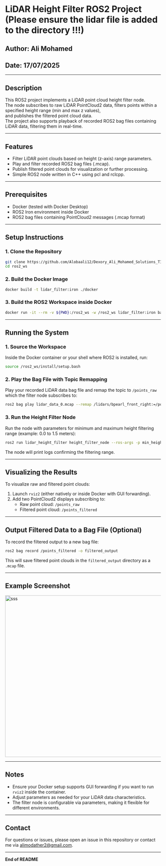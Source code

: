 
# LiDAR Height Filter ROS2 Project (Please ensure the lidar file is added to the directory !!!)


## Author: Ali Mohamed  
## Date: 17/07/2025  

---

## Description
This ROS2 project implements a LiDAR point cloud height filter node.  
The node subscribes to raw LiDAR PointCloud2 data, filters points within a specified height range (min and max z values),  
and publishes the filtered point cloud data.  
The project also supports playback of recorded ROS2 bag files containing LiDAR data, filtering them in real-time.

---

## Features
- Filter LiDAR point clouds based on height (z-axis) range parameters.
- Play and filter recorded ROS2 bag files (.mcap).
- Publish filtered point clouds for visualization or further processing.
- Simple ROS2 node written in C++ using pcl and rclcpp.

---

## Prerequisites

- Docker (tested with Docker Desktop)
- ROS2 Iron environment inside Docker
- ROS2 bag files containing PointCloud2 messages (.mcap format)

---

## Setup Instructions

### 1. Clone the Repository

```bash
git clone https://github.com/Alobaali12/Dexory_Ali_Mohamed_Solutions_T1/
cd ros2_ws
```

### 2. Build the Docker Image

```bash
docker build -t lidar_filter:iron ./docker
```

### 3. Build the ROS2 Workspace inside Docker

```bash
docker run -it --rm -v ${PWD}:/ros2_ws -w /ros2_ws lidar_filter:iron bash
```

---

## Running the System

### 1. Source the Workspace

Inside the Docker container or your shell where ROS2 is installed, run:

```bash
source /ros2_ws/install/setup.bash
```

### 2. Play the Bag File with Topic Remapping

Play your recorded LiDAR data bag file and remap the topic to `/points_raw` which the filter node subscribes to:

```bash
ros2 bag play lidar_data_0.mcap --remap /lidars/bpearl_front_right:=/points_raw
```

### 3. Run the Height Filter Node

Run the node with parameters for minimum and maximum height filtering range (example: 0.0 to 1.5 meters):

```bash
ros2 run lidar_height_filter height_filter_node --ros-args -p min_height:=0.0 -p max_height:=1.5
```

The node will print logs confirming the filtering range.

---

## Visualizing the Results

To visualize raw and filtered point clouds:

1. Launch `rviz2` (either natively or inside Docker with GUI forwarding).
2. Add two PointCloud2 displays subscribing to:
   - Raw point cloud: `/points_raw`
   - Filtered point cloud: `/points_filtered`

---

## Output Filtered Data to a Bag File (Optional)

To record the filtered output to a new bag file:

```bash
ros2 bag record /points_filtered -o filtered_output
```

This will save filtered point clouds in the `filtered_output` directory as a `.mcap` file.

---

## Example Screenshot

<img width="758" height="521" alt="sss" src="https://github.com/user-attachments/assets/7862409a-197f-4293-99ab-10d8140e1dde" />


---

## Notes

- Ensure your Docker setup supports GUI forwarding if you want to run `rviz2` inside the container.
- Adjust parameters as needed for your LiDAR data characteristics.
- The filter node is configurable via parameters, making it flexible for different environments.

---

## Contact

For questions or issues, please open an issue in this repository or contact me via alimodather2@gmail.com.

---

**End of README**
